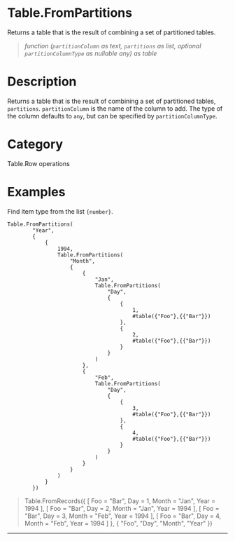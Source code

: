 ﻿# Table.FromPartitions
Returns a table that is the result of combining a set of partitioned tables.
> _function (<code>partitionColumn</code> as text, <code>partitions</code> as list, optional <code>partitionColumnType</code> as nullable any) as table_
# Description 
Returns a table that is the result of combining a set of partitioned tables, <code>partitions</code>. <code>partitionColumn</code> is the name of the column to add. The type of the column defaults to <code>any</code>, but can be specified by <code>partitionColumnType</code>.

# Category 
Table.Row operations
# Examples 
Find item type from the list <code>{number}</code>.
```
Table.FromPartitions(
        "Year", 
        {
            {
                1994,
                Table.FromPartitions(
                    "Month",
                    {
                        {
                            "Jan",
                            Table.FromPartitions(
                                "Day",
                                {
                                    {
                                        1,
                                        #table({"Foo"},{{"Bar"}})
                                    },
                                    {
                                        2,
                                        #table({"Foo"},{{"Bar"}})
                                    }
                                }
                            )
                        },
                        {
                            "Feb",
                            Table.FromPartitions(
                                "Day",
                                {
                                    {
                                        3,
                                        #table({"Foo"},{{"Bar"}})
                                    },
                                    {
                                        4,
                                        #table({"Foo"},{{"Bar"}})
                                    }
                                }
                            )
                        }
                    }
                )
            }
        })

```
> Table.FromRecords({ [
        Foo = "Bar",
        Day = 1,
        Month = "Jan",
        Year = 1994
    ], [
        Foo = "Bar",
        Day = 2,
        Month = "Jan",
        Year = 1994
    ], [
        Foo = "Bar",
        Day = 3,
        Month = "Feb",
        Year = 1994
    ], [
        Foo = "Bar",
        Day = 4,
        Month = "Feb",
        Year = 1994
    ]
}, {
    "Foo",
    "Day",
    "Month",
    "Year"
})
***
